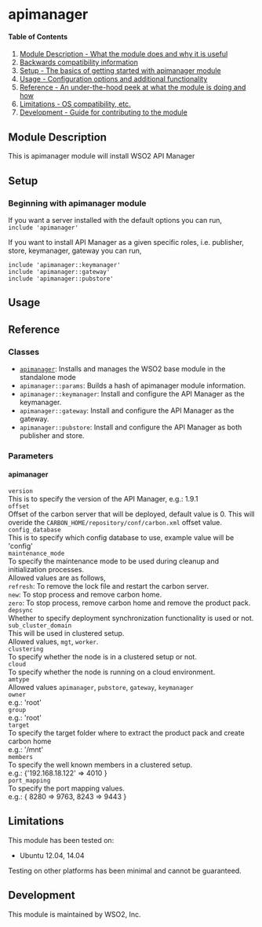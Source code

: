 # apimanager

#### Table of Contents

1. [Module Description - What the module does and why it is useful](#module-description)
2. [Backwards compatibility information](#backwards-compatibility)
3. [Setup - The basics of getting started with apimanager module](#setup)
4. [Usage - Configuration options and additional functionality](#usage)
5. [Reference - An under-the-hood peek at what the module is doing and how](#reference)
6. [Limitations - OS compatibility, etc.](#limitations)
7. [Development - Guide for contributing to the module](#development)

## Module Description

This is apimanager module will install WSO2 API Manager

## Setup

### Beginning with apimanager module

If you want a server installed with the default options you can run,  
`include 'apimanager'`

If you want to install API Manager as a given specific roles, i.e. publisher, store, keymanager, gateway you can run,

`include 'apimanager::keymanager'`  
`include 'apimanager::gateway'`  
`include 'apimanager::pubstore'`  

## Usage

## Reference

### Classes

* [`apimanager`](#apimanager): Installs and manages the WSO2 base module in the standalone mode
* `apimanager::params`: Builds a hash of apimanager module information.
* `apimanager::keymanager`: Install and configure the API Manager as the keymanager.
* `apimanager::gateway`: Install and configure the API Manager as the gateway.
* `apimanager::pubstore`: Install and configure the API Manager as both publisher and store.

### Parameters

#### apimanager
`version`  
This is to specify the version of the API Manager, e.g.: 1.9.1  
`offset`  
Offset of the carbon server that will be deployed, default value is 0.
This will overide the `CARBON_HOME/repository/conf/carbon.xml` offset value.  
`config_database`  
This is to specify which config database to use, example value will be 'config'  
`maintenance_mode`  
To specify the maintenance mode to be used during cleanup and initialization processes.  
Allowed values are as follows,  
`refresh`: To remove the lock file and restart the carbon server.  
`new`: To stop process and remove carbon home.  
`zero`: To stop process, remove carbon home and remove the product pack.    
`depsync`  
Whether to specify deployment synchronization functionality is used or not.  
`sub_cluster_domain`  
This will be used in clustered setup.  
Allowed values, `mgt`, `worker`.  
`clustering`  
To specify whether the node is in a clustered setup or not.     
`cloud`  
To specify whether the node is running on a cloud environment.    
`amtype`  
Allowed values `apimanager`, `pubstore`, `gateway`, `keymanager`   
`owner`  
e.g.: 'root'   
`group`  
e.g.: 'root'  
`target`  
To specify the target folder where to extract the product pack and create carbon home  
e.g.: '/mnt'  
`members`  
To specify the well known members in a clustered setup.  
e.g.: {'192.168.18.122' => 4010 }  
`port_mapping`  
To specify the port mapping values.   
e.g.: { 8280 => 9763, 8243 => 9443 }    

## Limitations

This module has been tested on:

* Ubuntu 12.04, 14.04

Testing on other platforms has been minimal and cannot be guaranteed.

## Development

This module is maintained by WSO2, Inc.


